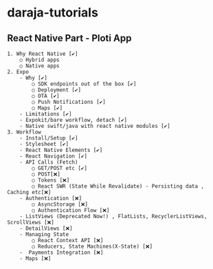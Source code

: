# daraja-tutorials

## React Native Part - Ploti App

    1. Why React Native [✔️]
        ○ Hybrid apps
        ○ Native apps
    2. Expo
        - Why [✔️]
            ○ SDK endpoints out of the box [✔️]
            ○ Deployment [✔️]
            ○ OTA [✔️]
            ○ Push Notifications [✔️]
            ○ Maps [✔️]
        - Limitations [✔️]
        - Expokit/bare workflow, detach [✔️]
        - Native swift/java with react native modules [✔️]
    3. Workflow
        - Install/Setup [✔️]
        - Stylesheet [✔️]
        - React Native Elements [✔️]
        - React Navigation [✔️]
        - API Calls (Fetch)
            ○ GET/POST etc [✔️]
            ○ POST[❌]
            ○ Tokens [❌]
            ○ React SWR (State While Revalidate) - Persisting data , Caching etc[❌]
        - Authentication [❌]
            ○ AsyncStorage [❌]
            ○ Authentication Flow [❌]
        - ListViews (Deprecated Now!) , FlatLists, RecyclerListViews, ScrollViews [❌]
        - DetailViews [❌]
        - Managing State
            ○ React Context API [❌]
            ○ Reducers, State Machines(X-State) [❌]
        -  Payments Integration [❌]
        - Maps [❌]
